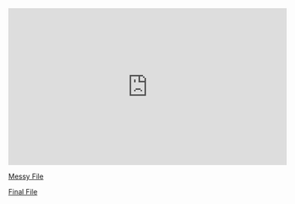 <iframe width="560" height="315" src="https://www.youtube.com/embed/QhAz0iYE3Dw" title="YouTube video player" frameborder="0" allow="accelerometer; autoplay; clipboard-write; encrypted-media; gyroscope; picture-in-picture" allowfullscreen></iframe>

[Messy File](html/Messy.html)

[Final File](html/Final_Project.html)


